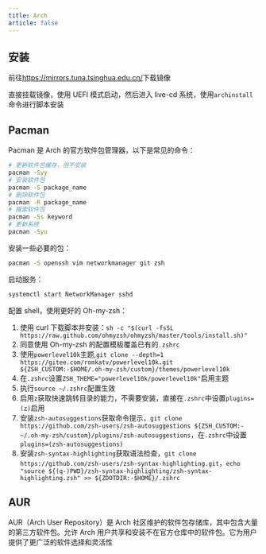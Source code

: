 ```yaml
---
title: Arch
article: false
---
```


## 安装

前往<https://mirrors.tuna.tsinghua.edu.cn/>下载镜像

直接挂载镜像，使用 UEFI 模式启动，然后进入 live-cd 系统，使用`archinstall`命令进行脚本安装

## Pacman

Pacman 是 Arch 的官方软件包管理器，以下是常见的命令：

```sh
# 更新软件包缓存，但不安装
pacman -Syy
# 安装软件包
pacman -S package_name
# 删除软件包
pacman -R package_name
# 搜索软件包
pacman -Ss keyword
# 更新系统
pacman -Syu
```

安装一些必要的包：

```sh
pacman -S openssh vim networkmanager git zsh
```

启动服务：

```sh
systemctl start NetworkManager sshd
```

配置 shell，使用更好的 Oh-my-zsh：

1. 使用 curl 下载脚本并安装：`sh -c "$(curl -fsSL https://raw.github.com/ohmyzsh/ohmyzsh/master/tools/install.sh)"`
2. 同意使用 Oh-my-zsh 的配置模板覆盖已有的`.zshrc`
3. 使用`powerlevel10k`主题,`git clone --depth=1 https://gitee.com/romkatv/powerlevel10k.git ${ZSH_CUSTOM:-$HOME/.oh-my-zsh/custom}/themes/powerlevel10k`
4. 在`.zshrc`设置`ZSH_THEME="powerlevel10k/powerlevel10k"`启用主题
5. 执行`source ~/.zshrc`配置生效
6. 启用`z`获取快速跳转目录的能力，不需要安装，直接在`.zshrc`中设置`plugins=(z)`启用
7. 安装`zsh-autosuggestions`获取命令提示，`git clone https://github.com/zsh-users/zsh-autosuggestions ${ZSH_CUSTOM:-~/.oh-my-zsh/custom}/plugins/zsh-autosuggestions`，在`.zshrc`中设置`plugins=(zsh-autosuggestions)`
8. 安装`zsh-syntax-highlighting`获取语法检查，`git clone https://github.com/zsh-users/zsh-syntax-highlighting.git`，`echo "source ${(q-)PWD}/zsh-syntax-highlighting/zsh-syntax-highlighting.zsh" >> ${ZDOTDIR:-$HOME}/.zshrc`

## AUR

AUR（Arch User Repository）是 Arch 社区维护的软件包存储库，其中包含大量的第三方软件包。允许 Arch 用户共享和安装不在官方仓库中的软件包。它为用户提供了更广泛的软件选择和灵活性
